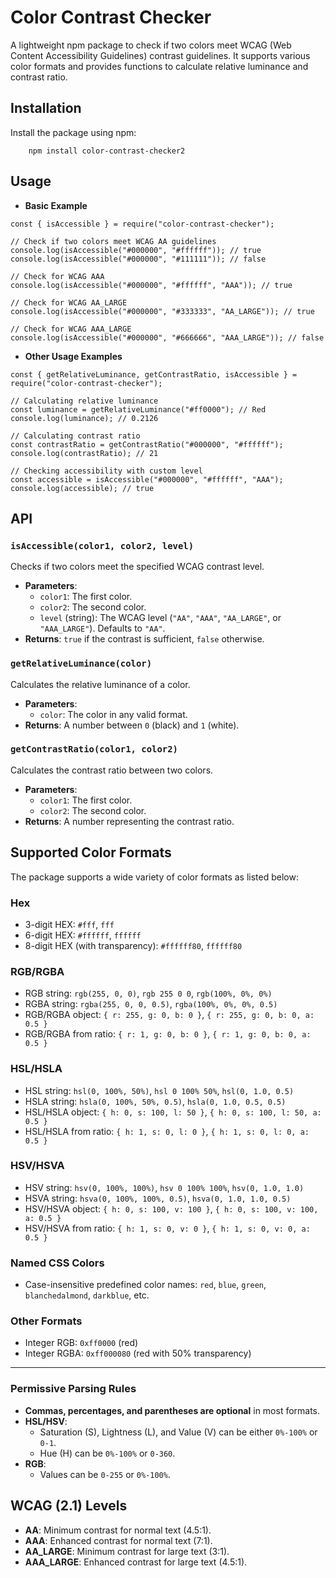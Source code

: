 # Color Contrast Checker

A lightweight npm package to check if two colors meet WCAG (Web Content Accessibility Guidelines) contrast guidelines. It supports various color formats and provides functions to calculate relative luminance and contrast ratio.

## Installation

Install the package using npm:

```
    npm install color-contrast-checker2
```

## Usage
- **Basic Example**
```
const { isAccessible } = require("color-contrast-checker");

// Check if two colors meet WCAG AA guidelines
console.log(isAccessible("#000000", "#ffffff")); // true
console.log(isAccessible("#000000", "#111111")); // false

// Check for WCAG AAA
console.log(isAccessible("#000000", "#ffffff", "AAA")); // true

// Check for WCAG AA_LARGE
console.log(isAccessible("#000000", "#333333", "AA_LARGE")); // true

// Check for WCAG AAA_LARGE
console.log(isAccessible("#000000", "#666666", "AAA_LARGE")); // false
```
- **Other Usage Examples**
```
const { getRelativeLuminance, getContrastRatio, isAccessible } = require("color-contrast-checker");

// Calculating relative luminance
const luminance = getRelativeLuminance("#ff0000"); // Red
console.log(luminance); // 0.2126

// Calculating contrast ratio
const contrastRatio = getContrastRatio("#000000", "#ffffff");
console.log(contrastRatio); // 21

// Checking accessibility with custom level
const accessible = isAccessible("#000000", "#ffffff", "AAA");
console.log(accessible); // true
```

## API

### `isAccessible(color1, color2, level)`
Checks if two colors meet the specified WCAG contrast level.

- **Parameters**:
  - `color1`: The first color.
  - `color2`: The second color.
  - `level` (string): The WCAG level (`"AA"`, `"AAA"`, `"AA_LARGE"`, or `"AAA_LARGE"`). Defaults to `"AA"`.
- **Returns**: `true` if the contrast is sufficient, `false` otherwise.

### `getRelativeLuminance(color)`
Calculates the relative luminance of a color.

- **Parameters**:
  - `color`: The color in any valid format.
- **Returns**: A number between `0` (black) and `1` (white).

### `getContrastRatio(color1, color2)`
Calculates the contrast ratio between two colors.

- **Parameters**:
  - `color1`: The first color.
  - `color2`: The second color.
- **Returns**: A number representing the contrast ratio.

## Supported Color Formats

The package supports a wide variety of color formats as listed below:

### **Hex**
- 3-digit HEX: `#fff`, `fff`
- 6-digit HEX: `#ffffff`, `ffffff`
- 8-digit HEX (with transparency): `#ffffff80`, `ffffff80`

### **RGB/RGBA**
- RGB string: `rgb(255, 0, 0)`, `rgb 255 0 0`, `rgb(100%, 0%, 0%)`
- RGBA string: `rgba(255, 0, 0, 0.5)`, `rgba(100%, 0%, 0%, 0.5)`
- RGB/RGBA object: `{ r: 255, g: 0, b: 0 }`, `{ r: 255, g: 0, b: 0, a: 0.5 }`
- RGB/RGBA from ratio: `{ r: 1, g: 0, b: 0 }`, `{ r: 1, g: 0, b: 0, a: 0.5 }`

### **HSL/HSLA**
- HSL string: `hsl(0, 100%, 50%)`, `hsl 0 100% 50%`, `hsl(0, 1.0, 0.5)`
- HSLA string: `hsla(0, 100%, 50%, 0.5)`, `hsla(0, 1.0, 0.5, 0.5)`
- HSL/HSLA object: `{ h: 0, s: 100, l: 50 }`, `{ h: 0, s: 100, l: 50, a: 0.5 }`
- HSL/HSLA from ratio: `{ h: 1, s: 0, l: 0 }`, `{ h: 1, s: 0, l: 0, a: 0.5 }`

### **HSV/HSVA**
- HSV string: `hsv(0, 100%, 100%)`, `hsv 0 100% 100%`, `hsv(0, 1.0, 1.0)`
- HSVA string: `hsva(0, 100%, 100%, 0.5)`, `hsva(0, 1.0, 1.0, 0.5)`
- HSV/HSVA object: `{ h: 0, s: 100, v: 100 }`, `{ h: 0, s: 100, v: 100, a: 0.5 }`
- HSV/HSVA from ratio: `{ h: 1, s: 0, v: 0 }`, `{ h: 1, s: 0, v: 0, a: 0.5 }`

### **Named CSS Colors**
- Case-insensitive predefined color names: `red`, `blue`, `green`, `blanchedalmond`, `darkblue`, etc.

### **Other Formats**
- Integer RGB: `0xff0000` (red)
- Integer RGBA: `0xff000080` (red with 50% transparency)

---

### **Permissive Parsing Rules**
- **Commas, percentages, and parentheses are optional** in most formats.
- **HSL/HSV**:
  - Saturation (S), Lightness (L), and Value (V) can be either `0%-100%` or `0-1`.
  - Hue (H) can be `0%-100%` or `0-360`.
- **RGB**:
  - Values can be `0-255` or `0%-100%`.

## WCAG (2.1) Levels

- **AA**: Minimum contrast for normal text (4.5:1).
- **AAA**: Enhanced contrast for normal text (7:1).
- **AA_LARGE**: Minimum contrast for large text (3:1).
- **AAA_LARGE**: Enhanced contrast for large text (4.5:1).